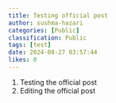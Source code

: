 ```yaml
---
title: Testing official post
author: sushma-hazari
categories: [Public]
classification: Public
tags: [test]
date: 2024-08-27 03:57:44 
likes: 0
---
```


1. Testing the official post
2. Editing the official post
